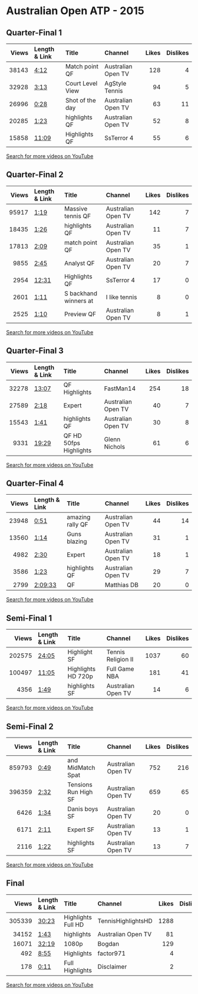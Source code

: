 
# Australian Open ATP - 2015
    
## Quarter-Final 1
|   Views | Length & Link                                        | Title            | Channel            |   Likes |   Dislikes |
|--------:|:-----------------------------------------------------|:-----------------|:-------------------|--------:|-----------:|
|   38143 | [4:12](https://www.youtube.com/watch?v=H28qZjaLfR8)  | Match point  QF  | Australian Open TV |     128 |          4 |
|   32928 | [3:13](https://www.youtube.com/watch?v=kEAYae2UvFU)  | Court Level View | AgStyle Tennis     |      94 |          5 |
|   26996 | [0:28](https://www.youtube.com/watch?v=nXdZg4f7ujo)  | Shot of the day  | Australian Open TV |      63 |         11 |
|   20285 | [1:23](https://www.youtube.com/watch?v=Cf1S2Lcp-nc)  | highlights QF    | Australian Open TV |      52 |          8 |
|   15858 | [11:09](https://www.youtube.com/watch?v=5RyAhx0Kqq0) | Highlights   QF  | SsTerror 4         |      55 |          6 |

[Search for more videos on YouTube](https://www.youtube.com/results?search_query=%22australian+open%22+%22Djokovic%22+%22Raonic%22+%222015%22+%22highlights%22)     

## Quarter-Final 2
|   Views | Length & Link                                        | Title                 | Channel            |   Likes |   Dislikes |
|--------:|:-----------------------------------------------------|:----------------------|:-------------------|--------:|-----------:|
|   95917 | [1:19](https://www.youtube.com/watch?v=ZlG4nhkwAq0)  | Massive tennis  QF    | Australian Open TV |     142 |          7 |
|   18435 | [1:26](https://www.youtube.com/watch?v=nW-RmyrPQ9k)  | highlights QF         | Australian Open TV |      11 |          7 |
|   17813 | [2:09](https://www.youtube.com/watch?v=7_p-tJ3x1Mw)  | match point QF        | Australian Open TV |      35 |          1 |
|    9855 | [2:45](https://www.youtube.com/watch?v=Ok7eFosHfzQ)  | Analyst  QF           | Australian Open TV |      20 |          7 |
|    2954 | [12:31](https://www.youtube.com/watch?v=fBhnKzgMB5M) | Highlights   QF       | SsTerror 4         |      17 |          0 |
|    2601 | [1:11](https://www.youtube.com/watch?v=uY-JRwOJIZE)  | S backhand winners at | I like tennis      |       8 |          0 |
|    2525 | [1:10](https://www.youtube.com/watch?v=gPW0ajysdyg)  | Preview  QF           | Australian Open TV |       8 |          1 |

[Search for more videos on YouTube](https://www.youtube.com/results?search_query=%22australian+open%22+%22Wawrinka%22+%22Nishikori%22+%222015%22+%22highlights%22)     

## Quarter-Final 3
|   Views | Length & Link                                        | Title                  | Channel            |   Likes |   Dislikes |
|--------:|:-----------------------------------------------------|:-----------------------|:-------------------|--------:|-----------:|
|   32278 | [13:07](https://www.youtube.com/watch?v=94lllKqn7io) | QF Highlights          | FastMan14          |     254 |         18 |
|   27589 | [2:18](https://www.youtube.com/watch?v=8Rg7oxcFg_c)  | Expert                 | Australian Open TV |      40 |          7 |
|   15543 | [1:41](https://www.youtube.com/watch?v=wVd9PYjh-ic)  | highlights QF          | Australian Open TV |      30 |          8 |
|    9331 | [19:29](https://www.youtube.com/watch?v=QN_NVyTG2xk) | QF HD 50fps Highlights | Glenn Nichols      |      61 |          6 |

[Search for more videos on YouTube](https://www.youtube.com/results?search_query=%22australian+open%22+%22Berdych%22+%22Nadal%22+%222015%22+%22highlights%22)     

## Quarter-Final 4
|   Views | Length & Link                                          | Title            | Channel            |   Likes |   Dislikes |
|--------:|:-------------------------------------------------------|:-----------------|:-------------------|--------:|-----------:|
|   23948 | [0:51](https://www.youtube.com/watch?v=uGEX6Cv8eiw)    | amazing rally QF | Australian Open TV |      44 |         14 |
|   13560 | [1:14](https://www.youtube.com/watch?v=OPw07s6CCA8)    | Guns blazing     | Australian Open TV |      31 |          1 |
|    4982 | [2:30](https://www.youtube.com/watch?v=yLiFSaEvrWk)    | Expert           | Australian Open TV |      18 |          1 |
|    3586 | [1:23](https://www.youtube.com/watch?v=JhJhpqwfy-w)    | highlights QF    | Australian Open TV |      29 |          7 |
|    2799 | [2:09:33](https://www.youtube.com/watch?v=8nxYpsA9Mn8) | QF               | Matthias DB        |      20 |          0 |

[Search for more videos on YouTube](https://www.youtube.com/results?search_query=%22australian+open%22+%22Murray%22+%22Kyrgios%22+%222015%22+%22highlights%22)     

## Semi-Final 1
|   Views | Length & Link                                        | Title              | Channel            |   Likes |   Dislikes |
|--------:|:-----------------------------------------------------|:-------------------|:-------------------|--------:|-----------:|
|  202575 | [24:05](https://www.youtube.com/watch?v=MQPOyT_J6Hc) | Highlight   SF     | Tennis Religion II |    1037 |         60 |
|  100497 | [11:05](https://www.youtube.com/watch?v=R8ubeoAPXhE) | Highlights HD 720p | Full Game NBA      |     181 |         41 |
|    4356 | [1:49](https://www.youtube.com/watch?v=YW6Co69seas)  | highlights SF      | Australian Open TV |      14 |          6 |

[Search for more videos on YouTube](https://www.youtube.com/results?search_query=%22australian+open%22+%22Djokovic%22+%22Wawrinka%22+%222015%22+%22highlights%22)     

## Semi-Final 2
|   Views | Length & Link                                       | Title                 | Channel            |   Likes |   Dislikes |
|--------:|:----------------------------------------------------|:----------------------|:-------------------|--------:|-----------:|
|  859793 | [0:49](https://www.youtube.com/watch?v=PuzOgFEnzhM) | and  MidMatch Spat    | Australian Open TV |     752 |        216 |
|  396359 | [2:32](https://www.youtube.com/watch?v=qivF3oIZJUo) | Tensions Run High  SF | Australian Open TV |     659 |         65 |
|    6426 | [1:34](https://www.youtube.com/watch?v=IaLG2n-17vk) | Danis boys  SF        | Australian Open TV |      20 |          0 |
|    6171 | [2:11](https://www.youtube.com/watch?v=tCuwD6FFlI8) | Expert  SF            | Australian Open TV |      13 |          1 |
|    2116 | [1:22](https://www.youtube.com/watch?v=MlSwuFhKXjY) | highlights SF         | Australian Open TV |      13 |          7 |

[Search for more videos on YouTube](https://www.youtube.com/results?search_query=%22australian+open%22+%22Murray%22+%22Berdych%22+%222015%22+%22highlights%22)     

## Final
|   Views | Length & Link                                        | Title              | Channel            |   Likes |   Dislikes |
|--------:|:-----------------------------------------------------|:-------------------|:-------------------|--------:|-----------:|
|  305339 | [30:23](https://www.youtube.com/watch?v=mM6QbW5c7rw) | Highlights Full HD | TennisHighlightsHD |    1288 |         70 |
|   34152 | [1:43](https://www.youtube.com/watch?v=mglFcBveQKc)  | highlights         | Australian Open TV |      81 |         15 |
|   16071 | [32:19](https://www.youtube.com/watch?v=HzFIQJ3Tato) | 1080p              | Bogdan             |     129 |          3 |
|     492 | [8:55](https://www.youtube.com/watch?v=us01f0WMHh4)  | Highlights         | factor971          |       4 |          0 |
|     178 | [0:11](https://www.youtube.com/watch?v=ktpM-OZVf_Y)  | Full Highlights    | Disclaimer         |       2 |          1 |

[Search for more videos on YouTube](https://www.youtube.com/results?search_query=%22australian+open%22+%22Djokovic%22+%22Murray%22+%222015%22+%22highlights%22)     
